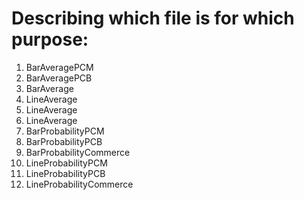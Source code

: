 # Describing which file is for which purpose:

<ol>
    <li>BarAveragePCM</li>
    <li>BarAveragePCB</li>
    <li>BarAverage</li>
    <li>LineAverage</li>
    <li>LineAverage</li>
    <li>LineAverage</li>
    <li>BarProbabilityPCM</li>
    <li>BarProbabilityPCB</li>
    <li>BarProbabilityCommerce</li>
    <li>LineProbabilityPCM</li>
    <li>LineProbabilityPCB</li>
    <li>LineProbabilityCommerce</li>
</ol>